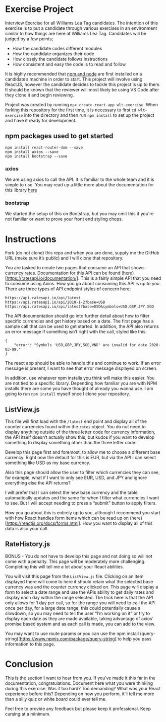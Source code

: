 # Exercise Project
Interview Exercise for all Williams Lea Tag candidates. The intention of this exercise is to put a candidate through various exercises in an environment similar to how things are here at Williams Lea Tag. Candidates will be judged by a few points;
 
* How the candidate codes different modules
* How the candidate organizes their code
* How closely the candidate follows instructions
* How consistent and easy the code is to read and follow

It is highly recommended that [npm and node](https://nodejs.org/en/download/) are first installed on a candidate’s machine in order to start. This project will involve using ReactJS, however the candidate decides to tackle this project is up to them. It should be known that the reviewer will most likely be using VS Code after they clone it and begin reviewing.
 
Project was created by running `npx create-react-app wlt-exercise`. When forking this repository for the first time, it is necessary to first `cd wlt-exercise` into the directory and then run `npm install` to set up the project and have it ready for development.

## npm packages used to get started

```
npm install react-router-dom --save
npm install axios --save
npm install bootstrap --save
```

### axios
We are using axios to call the API. It is familiar to the whole team and it is simple to use. You may read up a little more about the documentation for this library [here](https://www.npmjs.com/package/axios)

### bootstrap
We started the setup of this on Bootstrap, but you may omit this if you're not familiar or want to prove your front end styling chops.

# Instructions
Fork (do not clone) this repo and when you are done, supply me the GitHub URL (make sure it’s public) and I will clone that repository.

You are tasked to create two pages that consume an API that shows currency rates. Documentation for this API can be found (here)[https://ratesapi.io/documentation/]. This is a fairly simple API that you need to consume using Axios. How you go about consuming this API is up to you. There are three types of API endpoint styles of concern here;

```
https://api.ratesapi.io/api/latest
https://api.ratesapi.io/api/2010-1-2?base=USD
https://api.ratesapi.io/api/latest?base=USD&symbols=USD,GBP,JPY,SGD
```

The API documentation should go into further detail about how to filter specific currencies and get history based on a date. The first page has a sample call that can be used to get started. In addition, the API also returns an error message if something isn’t right with the call, styled like this:

```
{
    "error": "Symbols 'USD,GBP,JPY,SGD,VND' are invalid for date 2020-03-09."
}
```

The react app should be able to handle this and continue to work. If an error message is present, I want to see that error message displayed on screen.

In addition, use whatever npm installs you think will make this easier. You are not tied to a specific library. Depending how familiar you are with NPM installs there are some you have thought of already you wanna use. I am going to run `npm install` myself once I clone your repository.

## ListView.js
This file will first load with the `/latest` end point and display all of the counter currencies found within the `rates` object. You do not need to display anything outside of the three letter code for currency information, the API itself doesn’t actually show this, but kudos if you want to develop something to display something other than the three letter code.

Develop this page first and foremost, to allow me to choose a different base currency. Right now the default for this is EUR, but via the API I can select something like USD as my base currency.

Also this page should allow the user to filter which currencies they can see, for example, what if I want to only see EUR, USD, and JPY and ignore everything else the API returns?

I will prefer that I can select the new base currency and the table automatically updates and the same for when I filter what currencies I want to see. But I will accept needing to press a “submit” button to apply filters.

How you go about this is entirely up to you, although I recommend you start with how React handles form items which can be read up on (here)[https://reactjs.org/docs/forms.html]. How you want to display all of this data is also your call.

## RateHistory.js
BONUS - You do not have to develop this page and not doing so will not come with a penalty. This page will be moderately more challenging. Completing this will tell me a lot about your React abilities.

You will visit this page from the `ListView.js` file. Clicking on an item displayed there will come to here it should retain what the selected base currency was and the counter currency clicked on. This page will display a form to select a date range and use the APIs ability to get daily rates and display each day within the range selected. The trick here is that the API only allows for 1 day per call, so for the range you will need to call the API once per day, for a large date range, this could potentially cause a slowdown, so you may need to tell the user “I’m working on it” or try to display each date as they are made available, taking advantage of axios’ promise based system and as each call is made, you can add to the view.

You may want to use route params or you can use the npm install (query-string)[https://www.npmjs.com/package/query-string] to help you pass information to this page.

# Conclusion

This is the section I want to hear from you. If you’ve made it this far in the documentation, congratulations. Document here what you were thinking during this exercise. Was it too hard? Too demanding? What was your React experience before this? Depending on how you perform, it’ll tell me more than a silly quiz or white board could ever tell me.

Feel free to provide any feedback but please keep it professional. Keep cursing at a minimum.